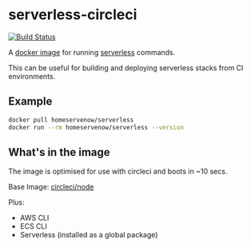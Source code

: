# serverless-circleci

[![Build Status](https://img.shields.io/docker/cloud/build/homeservenow/serverless)](https://hub.docker.com/repository/docker/homeservenow/serverless)

A [docker image](https://hub.docker.com/repository/docker/homeservenow/serverless) for running [serverless](https://serverless.com) commands.

This can be useful for building and deploying serverless stacks from CI environments.

## Example

```bash
docker pull homeservenow/serverless
docker run --rm homeservenow/serverless --version
```

## What's in the image

The image is optimised for use with circleci and boots in ~10 secs.

Base Image: [circleci/node](https://hub.docker.com/r/circleci/node/)

Plus:

* AWS CLI
* ECS CLI
* Serverless (installed as a global package)
